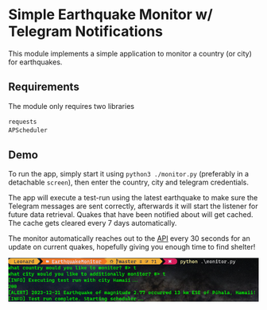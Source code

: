 # Simple Earthquake Monitor w/ Telegram Notifications

This module implements a simple application to monitor a country (or city) for earthquakes.

## Requirements

The module only requires two libraries

```bash
requests
APScheduler
```

## Demo

To run the app, simply start it using `python3 ./monitor.py` (preferably in a detachable `screen`), then enter the country, city and telegram credentials.

The app will execute a test-run using the latest earthquake to make sure the Telegram messages are sent correctly, afterwards it will start the listener for future data retrieval.
Quakes that have been notified about will get cached. The cache gets cleared every 7 days automatically.

The monitor automatically reaches out to the [API](https://earthquake.usgs.gov/earthquakes) every 30 seconds for an update on current quakes, hopefully giving you enough time to find shelter!

![Demo Thumbnail](https://raw.githubusercontent.com/leolion3/Portfolio/master/Python/EarthquakeMonitor/media/demo.png)